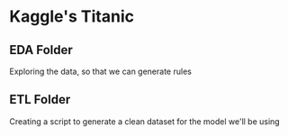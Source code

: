 # Kaggle's Titanic

## EDA Folder
Exploring the data, so that we can generate rules

## ETL Folder
Creating a script to generate a clean dataset for the model we'll be using
